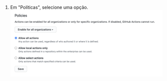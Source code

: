 1. Em "Políticas", selecione uma opção. ![Habilita, desabilita ou limita ações para esta conta corporativa](/assets/images/help/organizations/enterprise-actions-policy.png)
